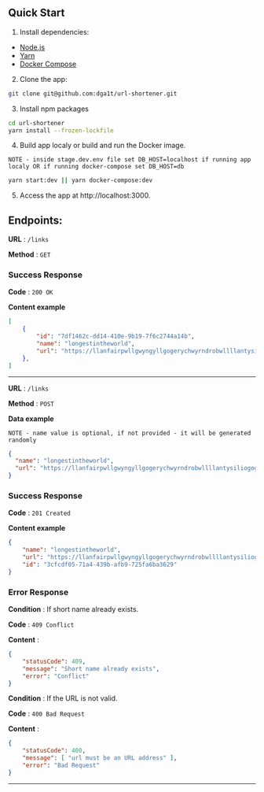 ## Quick Start

1. Install dependencies:
 - [Node.js](https://nodejs.org/en/download/)
 - [Yarn](https://yarnpkg.com/lang/en/docs/install/)
 - [Docker Compose](https://docs.docker.com/compose/install/)
2. Clone the app:

```bash
git clone git@github.com:dga1t/url-shortener.git
```

3. Install npm packages

```bash
cd url-shortener
yarn install --frozen-lockfile
```

4. Build app localy or build and run the Docker image.

`NOTE - inside stage.dev.env file set DB_HOST=localhost if running app localy OR if running docker-compose set DB_HOST=db`

```bash
yarn start:dev || yarn docker-compose:dev
```

5. Access the app at http://localhost:3000.

## Endpoints:

**URL** : `/links`

**Method** : `GET`

### Success Response

**Code** : `200 OK`

**Content example**

```json
[
    {
        "id": "7df1462c-dd14-410e-9b19-7f6c2744a14b",
        "name": "longestintheworld",
        "url": "https://llanfairpwllgwyngyllgogerychwyrndrobwllllantysiliogogogoch.co.uk/"
    },
]
```

***

**URL** : `/links`

**Method** : `POST`

**Data example**

`NOTE - name value is optional, if not provided - it will be generated randomly`

```json
{
  "name": "longestintheworld",
  "url": "https://llanfairpwllgwyngyllgogerychwyrndrobwllllantysiliogogogoch.co.uk/"
}
```

### Success Response

**Code** : `201 Created`

**Content example**

```json
{
    "name": "longestintheworld",
    "url": "https://llanfairpwllgwyngyllgogerychwyrndrobwllllantysiliogogogoch.co.uk/",
    "id": "3cfcdf05-71a4-439b-afb9-725fa6ba3629"
}
```

### Error Response

**Condition** : If short name already exists.

**Code** : `409 Conflict`

**Content** :

```json
{
    "statusCode": 409,
    "message": "Short name already exists",
    "error": "Conflict"
}
```
**Condition** : If the URL is not valid.

**Code** : `400 Bad Request`

**Content** :

```json
{
    "statusCode": 400,
    "message": [ "url must be an URL address" ],
    "error": "Bad Request"
}
```

***


